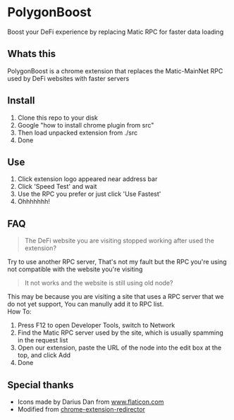 # PolygonBoost
Boost your DeFi experience by replacing Matic RPC for faster data loading

## Whats this
PolygonBoost is a chrome extension that replaces the Matic-MainNet RPC used by DeFi websites with faster servers

## Install
1. Clone this repo to your disk
2. Google "how to install chrome plugin from src"
3. Then load unpacked extension from ./src
4. Done

## Use
1. Click extension logo appeared near address bar
2. Click 'Speed Test' and wait
3. Use the RPC you prefer or just click 'Use Fastest'
4. Ohhhhhhh!

## FAQ
> The DeFi website you are visiting stopped working after used the extension?

Try to use another RPC server, That's not my fault but the RPC you're using not compatible with the website you're visiting
> It not works and the website is still using old node?

This may be because you are visiting a site that uses a RPC server that we do not yet support, You can manully add it to RPC list.\
How To:
1. Press F12 to open Developer Tools, switch to Network
2. Find the Matic RPC server used by the site, which is usually spamming in the request list
3. Open our extension, paste the URL of the node into the edit box at the top, and click Add
4. Done

## Special thanks
- Icons made by Darius Dan from www.flaticon.com
- Modified from [chrome-extension-redirector](https://github.com/bendavis78/chrome-extension-redirector)
